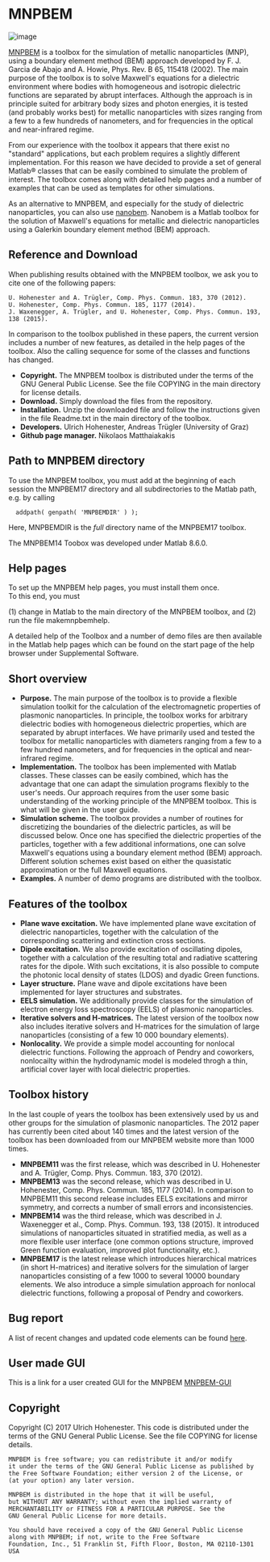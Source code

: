# MNPBEM
![image](https://user-images.githubusercontent.com/58590846/172062164-5476601b-d9a6-4f19-bf7c-582dcbd7d0aa.png)

[MNPBEM](https://physik.uni-graz.at/de/mnpbem/) is a toolbox for the simulation of metallic nanoparticles (MNP), using a boundary element method (BEM) approach developed by F. J. Garcia de Abajo and A. Howie, Phys. Rev. B 65, 115418 (2002). The main purpose of the toolbox is to solve Maxwell's equations for a dielectric environment where bodies with homogeneous and isotropic dielectric functions are separated by abrupt interfaces. Although the approach is in principle suited for arbitrary body sizes and photon energies, it is tested (and probably works best) for metallic nanoparticles with sizes ranging from a few to a few hundreds of nanometers, and for frequencies in the optical and near-infrared regime.

From our experience with the toolbox it appears that there exist no "standard" applications, but each problem requires a slightly different implementation. For this reason we have decided to provide a set of general Matlab® classes that can be easily combined to simulate the problem of interest. The toolbox comes along with detailed help pages and a number of examples that can be used as templates for other simulations.

As an alternative to MNPBEM, and especially for the study of dielectric nanoparticles, you can also use [nanobem](https://github.com/uhohenester/nanobem22). Nanobem is a Matlab toolbox for the solution of Maxwell's equations for metallic and dielectric nanoparticles using a Galerkin boundary element method (BEM) approach.

## **Reference and Download**

When publishing results obtained with the MNPBEM toolbox, we ask you to cite one of the following papers:

    U. Hohenester and A. Trügler, Comp. Phys. Commun. 183, 370 (2012).
    U. Hohenester, Comp. Phys. Commun. 185, 1177 (2014).
    J. Waxenegger, A. Trügler, and U. Hohenester, Comp. Phys. Commun. 193, 138 (2015).

In comparison to the toolbox published in these papers, the current version includes a number of new features, as detailed in the help pages of the toolbox. Also the calling sequence for some of the classes and functions has changed.


- **Copyright.** The MNPBEM toolbox is distributed under the terms of the GNU General Public License. See the file COPYING in the main directory for license details.
- **Download.** Simply download the files from the repository.
- **Installation.**  Unzip the downloaded file and follow the instructions given in the file Readme.txt in the main directory of the toolbox.
- **Developers.** Ulrich Hohenester, Andreas Trügler (University of Graz)
- **Github page manager.** Nikolaos Matthaiakakis

## **Path to MNPBEM directory**

To use the MNPBEM toolbox, you must add at the beginning of each session
the MNPBEM17 directory and all subdirectories to the Matlab path, e.g. 
by calling

      addpath( genpath( 'MNPBEMDIR' ) );

Here, MNPBEMDIR is the *full* directory name of the MNPBEM17 toolbox.  

The MNPBEM14 Toobox was developed under Matlab 8.6.0.

## **Help pages**


To set up the MNPBEM help pages, you must install them once.  
To this end, you must

  (1)  change in Matlab to the main directory of the MNPBEM toolbox, and
  (2)  run the file makemnpbemhelp.
  
A detailed help of the Toolbox and a number of demo files are then 
available in the Matlab help pages which can be found on the start page 
of the help browser under Supplemental Software.

## **Short overview**

- **Purpose.** The main purpose of the toolbox is to provide a flexible simulation toolkit for the calculation of the electromagnetic properties of plasmonic nanoparticles. In principle, the toolbox works for arbitrary dielectric bodies with homogeneous dielectric properties, which are separated by abrupt interfaces. We have primarily used and tested the toolbox for metallic nanoparticles with diameters ranging from a few to a few hundred nanometers, and for frequencies in the optical and near-infrared regime.
- **Implementation.** The toolbox has been implemented with Matlab classes. These classes can be easily combined, which has the advantage that one can adapt the simulation programs flexibly to the user's needs. Our approach requires from the user some basic understanding of the working principle of the MNPBEM toolbox. This is what will be given in the user guide.
- **Simulation scheme.** The toolbox provides a number of routines for discretizing the boundaries of the dielectric particles, as will be discussed below. Once one has specified the dielectric properties of the particles, together with a few additional informations, one can solve Maxwell's equations using a boundary element method (BEM) approach. Different solution schemes exist based on either the quasistatic approximation or the full Maxwell equations.
- **Examples.** A number of demo programs are distributed with the toolbox.

## **Features of the toolbox**

- **Plane wave excitation.** We have implemented plane wave excitation of dielectric nanoparticles, together with the calculation of the corresponding scattering and extinction cross sections.
- **Dipole excitation.** We also provide excitation of oscillating dipoles, together with a calculation of the resulting total and radiative scattering rates for the dipole. With such excitations, it is also possible to compute the photonic local density of states (LDOS) and dyadic Green functions.
- **Layer structure.** Plane wave and dipole excitations have been implemented for layer structures and substrates.
- **EELS simulation.** We additionally provide classes for the simulation of electron energy loss spectroscopy (EELS) of plasmonic nanoparticles.
- **Iterative solvers and H-matrices.** The latest version of the toolbox now also includes iterative solvers and H-matrices for the simulation of large nanoparticles (consisting of a few 10 000 boundary elements).
- **Nonlocality.** We provide a simple model accounting for nonlocal dielectric functions. Following the approach of Pendry and coworkers, nonlocailty within the hydrodynamic model is modeled throgh a thin, artificial cover layer with local dielectric properties.

## **Toolbox history**

In the last couple of years the toolbox has been extensively used by us and other groups for the simulation of plasmonic nanoparticles. The 2012 paper has currently been cited about 140 times and the latest version of the toolbox has been downloaded from our MNPBEM website more than 1000 times.

- **MNPBEM11** was the first release, which was described in U. Hohenester and A. Trügler, Comp. Phys. Commun. 183, 370 (2012).
- **MNPBEM13** was the second release, which was described in U. Hohenester, Comp. Phys. Commun. 185, 1177 (2014). In comparison to MNPBEM11 this second release includes EELS excitations and mirror symmetry, and corrects a number of small errors and inconsistencies.
- **MNPBEM14** was the third release, which was described in J. Waxenegger et al., Comp. Phys. Commun. 193, 138 (2015). It introduced simulations of nanoparticles situated in stratified media, as well as a more flexible user interface (one common options structure, improved Green function evaluation, improved plot functionality, etc.).
- **MNPBEM17** is the latest release which introduces hierarchical matrices (in short H-matrices) and iterative solvers for the simulation of larger nanoparticles consisting of a few 1000 to several 10000 boundary elements. We also introduce a simple simulation approach for nonlocal dielectric functions, following a proposal of Pendry and coworkers.

## **Bug report**

A list of recent changes and updated code elements can be found [here](https://physik.uni-graz.at/mnpbem/files/bugfix.txt).

## **User made GUI**
This is a link for a user created GUI for the MNPBEM [MNPBEM-GUI](https://github.com/Nikolaos-Matthaiakakis/MNPBEM_GUI)

## **Copyright**
Copyright (C) 2017 Ulrich Hohenester.
This code is distributed under the terms of the GNU General Public License.
See the file COPYING for license details. 

    MNPBEM is free software; you can redistribute it and/or modify
    it under the terms of the GNU General Public License as published by
    the Free Software Foundation; either version 2 of the License, or
    (at your option) any later version.

    MNPBEM is distributed in the hope that it will be useful,
    but WITHOUT ANY WARRANTY; without even the implied warranty of
    MERCHANTABILITY or FITNESS FOR A PARTICULAR PURPOSE. See the
    GNU General Public License for more details.

    You should have received a copy of the GNU General Public License
    along with MNPBEM; if not, write to the Free Software
    Foundation, Inc., 51 Franklin St, Fifth Floor, Boston, MA 02110-1301 USA

